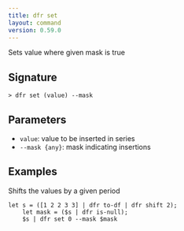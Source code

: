 ```yaml
---
title: dfr set
layout: command
version: 0.59.0
---
```


Sets value where given mask is true

## Signature

```> dfr set (value) --mask```

## Parameters

 -  `value`: value to be inserted in series
 -  `--mask {any}`: mask indicating insertions

## Examples

Shifts the values by a given period
```shell
let s = ([1 2 2 3 3] | dfr to-df | dfr shift 2);
    let mask = ($s | dfr is-null);
    $s | dfr set 0 --mask $mask
```

